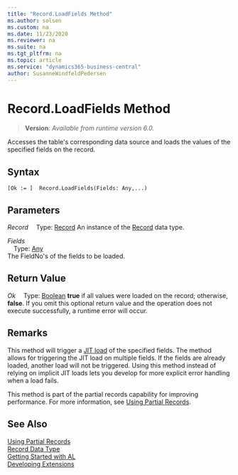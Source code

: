 ```yaml
---
title: "Record.LoadFields Method"
ms.author: solsen
ms.custom: na
ms.date: 11/23/2020
ms.reviewer: na
ms.suite: na
ms.tgt_pltfrm: na
ms.topic: article
ms.service: "dynamics365-business-central"
author: SusanneWindfeldPedersen
---
```

[//]: # (START>DO_NOT_EDIT)
[//]: # (IMPORTANT:Do not edit any of the content between here and the END>DO_NOT_EDIT.)
[//]: # (Any modifications should be made in the .xml files in the ModernDev repo.)
# Record.LoadFields Method
> **Version**: _Available from runtime version 6.0._

Accesses the table's corresponding data source and loads the values of the specified fields on the record.


## Syntax
```
[Ok := ]  Record.LoadFields(Fields: Any,...)
```
## Parameters
*Record*
&emsp;Type: [Record](record-data-type.md)
An instance of the [Record](record-data-type.md) data type.

*Fields*  
&emsp;Type: [Any](../any/any-data-type.md)  
The FieldNo's of the fields to be loaded.  


## Return Value
*Ok*
&emsp;Type: [Boolean](../boolean/boolean-data-type.md)
**true** if all values were loaded on the record; otherwise, **false**. If you omit this optional return value and the operation does not execute successfully, a runtime error will occur.  


[//]: # (IMPORTANT: END>DO_NOT_EDIT)
## Remarks

This method will trigger a [JIT load](../../devenv-partial-records.md#jit) of the specified fields. The method allows for triggering the JIT load on multiple fields. If the fields are already loaded, another load will not be triggered. Using this method instead of relying on implicit JIT loads lets you develop for more explicit error handling when a load fails.

This method is part of the partial records capability for improving performance. For more information, see [Using Partial Records](../../devenv-partial-records.md).

## See Also

[Using Partial Records](../../devenv-partial-records.md)  
[Record Data Type](record-data-type.md)  
[Getting Started with AL](../../devenv-get-started.md)  
[Developing Extensions](../../devenv-dev-overview.md)